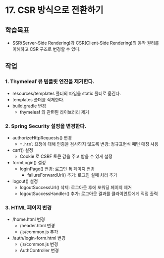# 17. CSR 방식으로 전환하기

## 학습목표

- SSR(Server-Side Rendering)과 CSR(Client-Side Rendering)의 동작 원리를 이해하고 CSR 구조로 변경할 수 있다.

## 작업

### 1. Thymeleaf 뷰 템플릿 엔진을 제거한다.

- resources/templates 폴더의 파일을 static 폴더로 옮긴다.
- templates 폴더를 삭제한다.
- build.gradle 변경
  - thymeleaf 와 관련된 라이브러리 제거

### 2. Spring Security 설정을 변경한다.

- authorizeHttpRequests() 변경
  - `*.html` 요청에 대해 인증을 검사하지 않도록 변경: 정규표현식 패턴 매칭 사용
- csrf() 설정
  - Cookie 로 CSRF 토큰 값을 주고 받을 수 있게 설정
- formLogin() 설정
  - loginPage() 변경: 로그인 폼 페이지 변경
    - failureForwardUrl() 추가: 로그인 실패 처리 추가
- logout() 설정
  - logoutSuccessUrl() 삭제: 로그아웃 후에 포워딩 페이지 제거
  - logoutSuccessHandler() 추가: 로그아웃 결과를 클라이언트에게 직접 출력

### 3. HTML 페이지 변경


- /home.html 변경
  - /header.html 변경
  - /js/common.js 추가
- /auth/login-form.html 변경
  - /js/common.js 변경
  - AuthController 변경
  